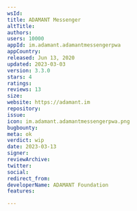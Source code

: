 ```yaml
---
wsId: 
title: ADAMANT Messenger
altTitle: 
authors: 
users: 10000
appId: im.adamant.adamantmessengerpwa
appCountry: 
released: Jun 13, 2020
updated: 2023-03-03
version: 3.3.0
stars: 4
ratings: 
reviews: 13
size: 
website: https://adamant.im
repository: 
issue: 
icon: im.adamant.adamantmessengerpwa.png
bugbounty: 
meta: ok
verdict: wip
date: 2023-03-13
signer: 
reviewArchive: 
twitter: 
social: 
redirect_from: 
developerName: ADAMANT Foundation
features: 

---
```



